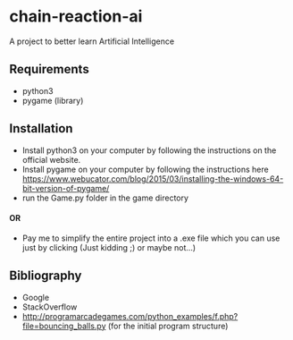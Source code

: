 # chain-reaction-ai
A project to better learn Artificial Intelligence

## Requirements

- python3
- pygame (library)

## Installation

- Install python3 on your computer by following the instructions on the official website.
- Install pygame on your computer by following the instructions here https://www.webucator.com/blog/2015/03/installing-the-windows-64-bit-version-of-pygame/
- run the Game.py folder in the game directory

#### OR
- Pay me to simplify the entire project into a .exe file which you can use just by clicking (Just kidding ;) or maybe not...)

## Bibliography
- Google
- StackOverflow
- http://programarcadegames.com/python_examples/f.php?file=bouncing_balls.py (for the initial program structure)
